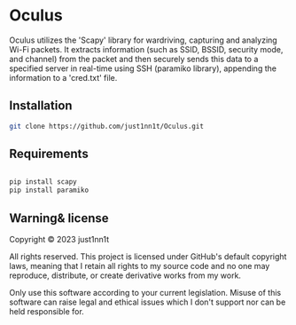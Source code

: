 # Oculus

Oculus utilizes the 'Scapy' library for wardriving, capturing and analyzing Wi-Fi packets. It extracts information (such as SSID, BSSID, security mode, and channel) from the packet and then securely sends this data to a specified server in real-time using SSH (paramiko library), appending the information to a 'cred.txt' file.

## Installation

```bash
git clone https://github.com/just1nn1t/Oculus.git
```

## Requirements

```python

pip install scapy
pip install paramiko

```

## Warning& license
Copyright © 2023 just1nn1t

All rights reserved. This project is licensed under GitHub's default copyright laws, meaning that I retain all rights to my source code and no one may reproduce, distribute, or create derivative works from my work.

Only use this software according to your current legislation. Misuse of this software can raise legal and ethical issues which I don't support nor can be held responsible for.
